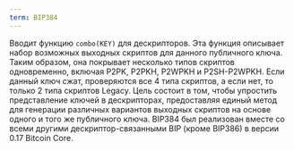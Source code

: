 ```yaml
---
term: BIP384
---
```


Вводит функцию `combo(KEY)` для дескрипторов. Эта функция описывает набор возможных выходных скриптов для данного публичного ключа. Таким образом, она покрывает несколько типов скриптов одновременно, включая P2PK, P2PKH, P2WPKH и P2SH-P2WPKH. Если данный ключ сжат, проверяются все 4 типа скриптов, а если нет, то только 2 типа скриптов Legacy. Цель состоит в том, чтобы упростить представление ключей в дескрипторах, предоставляя единый метод для генерации различных вариантов выходных скриптов на основе одного и того же публичного ключа. BIP384 был реализован вместе со всеми другими дескриптор-связанными BIP (кроме BIP386) в версии 0.17 Bitcoin Core.